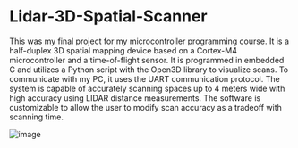 # Lidar-3D-Spatial-Scanner

This was my final project for my microcontroller programming course. It is a half-duplex 3D spatial mapping device based on a Cortex-M4 microcontroller and a time-of-flight sensor. It is programmed in embedded C and utilizes a Python script with the Open3D library to visualize scans. To communicate with my PC, it uses the UART communication protocol. The system is capable of accurately scanning spaces up to 4 meters wide with high accuracy using LIDAR distance measurements. The software is customizable to allow the user to modify scan accuracy as a tradeoff with scanning time.

![image](https://user-images.githubusercontent.com/65430797/118200763-e728d500-b423-11eb-9454-2a37f0391d8d.png)
